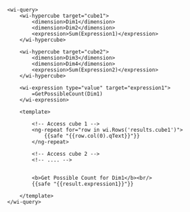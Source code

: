 	<wi-query>
		<wi-hypercube target="cube1">
			<dimension>Dim1</dimension>
			<dimension>Dim2</dimension>
			<expression>Sum(Expression1)</expression>
		</wi-hypercube>
		
		<wi-hypercube target="cube2">
			<dimension>Dim3</dimension>
			<dimension>Dim4</dimension>
			<expression>Sum(Expression2)</expression>
		</wi-hypercube>
	
		<wi-expression type="value" target="expression1">
			=GetPossibleCount(Dim1)
		</wi-expression>
	
		<template>
	
			<!-- Access cube 1 -->
			<ng-repeat for="row in wi.Rows('results.cube1')">
				{{safe "{{row.col(0).qText}}"}}
			</ng-repeat>
	
			<!-- Access cube 2 -->
			<!-- .... -->
	
	
			<b>Get Possible Count for Dim1</b><br/>
			{{safe "{{result.expression1}}"}}
	
		</template>
	</wi-query>